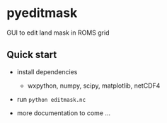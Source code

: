pyeditmask
==========

GUI to edit land mask in ROMS grid

Quick start
----------
- install dependencies
  - wxpython, numpy, scipy, matplotlib, netCDF4

- run `python editmask.nc`
- more documentation to come ...
